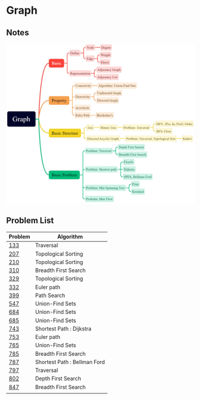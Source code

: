 # Graph

## Notes

![Graph](Graph.png)

## Problem List

| Problem | Algorithm |
|---|---|
| [133](problem/133.md) | Traversal |
| [207](problem/207.md) | Topological Sorting |
| [210](problem/210.md) | Topological Sorting |
| [310](problem/310.md) | Breadth First Search |
| [329](problem/329.md) | Topological Sorting |
| [332](problem/332.md) | Euler path |
| [399](problem/399.md) | Path Search |
| [547](problem/547.md) | Union-Find Sets |
| [684](problem/684.md) | Union-Find Sets |
| [685](problem/685.md) | Union-Find Sets |
| [743](problem/743.md) | Shortest Path : Dijkstra |
| [753](problem/753.md) | Euler path |
| [765](problem/765.md) | Union-Find Sets |
| [785](problem/785.md) | Breadth First Search |
| [787](problem/787.md) | Shortest Path : Bellman Ford |
| [797](problem/797.md) | Traversal |
| [802](problem/802.md) | Depth First Search |
| [847](problem/847.md) | Breadth First Search |
|||
